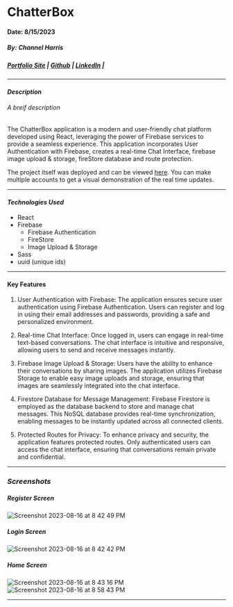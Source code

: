 # ChatterBox 
#### Date: 8/15/2023
##### By: Channel Harris 

##### [Portfolio Site](https://www.channelharris.com/) | [Github](https://github.com/NellyNel520) | [LinkedIn](https://www.linkedin.com/in/channelharris/) | 

***

#### ***Description***
###### A breif description
The ChatterBox application is a modern and user-friendly chat platform developed using React, leveraging the power of Firebase services to provide a seamless experience. This application incorporates User Authentication with Firebase, creates a real-time Chat Interface, firebase image upload & storage, fireStore database and route protection.

The project itself was deployed and can be viewed [here](https://chatterbox-6mu9.onrender.com/login). You can make multiple accounts to get a visual demonstration of the real time updates.
***

#### ***Technologies Used*** 
* React
* Firebase
    * Firebase Authentication
    * FireStore 
    * Image Upload & Storage
* Sass
* uuid (unique ids)

***

#### Key Features
1. User Authentication with Firebase: The application ensures secure user authentication using Firebase Authentication. Users can register and log in using their email addresses and passwords, providing a safe and personalized environment.

2. Real-time Chat Interface: Once logged in, users can engage in real-time text-based conversations. The chat interface is intuitive and responsive, allowing users to send and receive messages instantly.

3. Firebase Image Upload & Storage: Users have the ability to enhance their conversations by sharing images. The application utilizes Firebase Storage to enable easy image uploads and storage, ensuring that images are seamlessly integrated into the chat interface.

4. Firestore Database for Message Management: Firebase Firestore is employed as the database backend to store and manage chat messages. This NoSQL database provides real-time synchronization, enabling messages to be instantly updated across all connected clients.

5. Protected Routes for Privacy: To enhance privacy and security, the application features protected routes. Only authenticated users can access the chat interface, ensuring that conversations remain private and confidential.

***
### ***Screenshots***
##### Register Screen
![Screenshot 2023-08-16 at 8 42 49 PM](https://github.com/NellyNel520/React-ChatApp/assets/117863144/1d3e7628-aab8-40c5-9ad3-a23a322f49ba)
##### Login Screen
![Screenshot 2023-08-16 at 8 42 42 PM](https://github.com/NellyNel520/React-ChatApp/assets/117863144/c54ef187-5e20-4da0-88ce-7ac276ddc354)
##### Home Screen
![Screenshot 2023-08-16 at 8 43 16 PM](https://github.com/NellyNel520/React-ChatApp/assets/117863144/dd8eee47-d53e-4a04-b520-105e1f6a8b6c)
![Screenshot 2023-08-16 at 8 58 43 PM](https://github.com/NellyNel520/React-ChatApp/assets/117863144/86daad97-3fe6-4b9c-8503-853efb46bbee)





*** 
